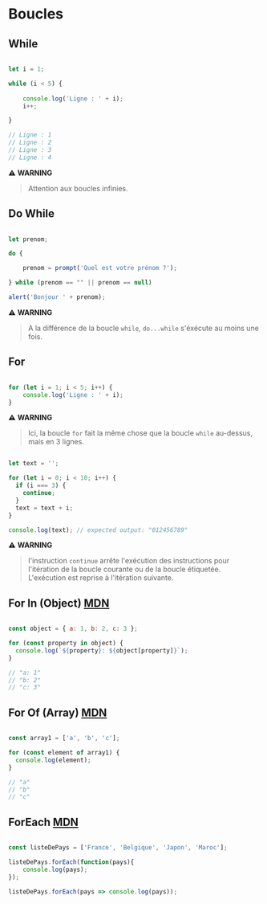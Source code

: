 # Boucles

## While

```js

let i = 1;

while (i < 5) {
    
    console.log('Ligne : ' + i);
    i++;

}

// Ligne : 1
// Ligne : 2
// Ligne : 3
// Ligne : 4

```

⚠️ **WARNING**
> Attention aux boucles infinies.

## Do While

```js

let prenom;

do {

    prenom = prompt('Quel est votre prénom ?');

} while (prenom == "" || prenom == null)

alert('Bonjour ' + prenom);

```

⚠️ **WARNING**
> A la différence de la boucle `while`, `do...while` s'éxécute au moins une fois.


## For

```js

for (let i = 1; i < 5; i++) {
    console.log('Ligne : ' + i);
}

```

⚠️ **WARNING**
> Ici, la boucle `for` fait la même chose que la boucle `while` au-dessus, mais en 3 lignes.

```js

let text = '';

for (let i = 0; i < 10; i++) {
  if (i === 3) {
    continue;
  }
  text = text + i;
}

console.log(text); // expected output: "012456789"

```

⚠️ **WARNING**
> l'instruction `continue` arrête l'exécution des instructions pour l'itération de la boucle courante ou de la boucle étiquetée. <br> L'exécution est reprise à l'itération suivante.


## For In (Object) [MDN](https://developer.mozilla.org/fr/docs/Web/JavaScript/Reference/Statements/for...in)

```js

const object = { a: 1, b: 2, c: 3 };

for (const property in object) {
  console.log(`${property}: ${object[property]}`);
}

// "a: 1"
// "b: 2"
// "c: 3"

```

## For Of (Array) [MDN](https://developer.mozilla.org/fr/docs/Web/JavaScript/Reference/Statements/for...of)

```js

const array1 = ['a', 'b', 'c'];

for (const element of array1) {
  console.log(element);
}

// "a"
// "b"
// "c"

```

## ForEach [MDN](https://developer.mozilla.org/fr/docs/Web/JavaScript/Reference/Global_Objects/Array/forEach)

```js

const listeDePays = ['France', 'Belgique', 'Japon', 'Maroc'];

listeDePays.forEach(function(pays){
    console.log(pays);
});

listeDePays.forEach(pays => console.log(pays));

```
